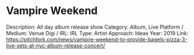# Vampire Weekend

Description: All day album release show
Category: Album, Live
Platform / Medium: Venue
Digi / IRL: IRL
Type: Artist
Approach: Ideas
Year: 2019
Link: https://pitchfork.com/news/vampire-weekend-to-provide-bagels-pizza-3-live-sets-at-nyc-album-release-concert/